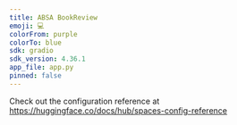 ```yaml
---
title: ABSA BookReview
emoji: 💻
colorFrom: purple
colorTo: blue
sdk: gradio
sdk_version: 4.36.1
app_file: app.py
pinned: false
---
```


Check out the configuration reference at https://huggingface.co/docs/hub/spaces-config-reference
